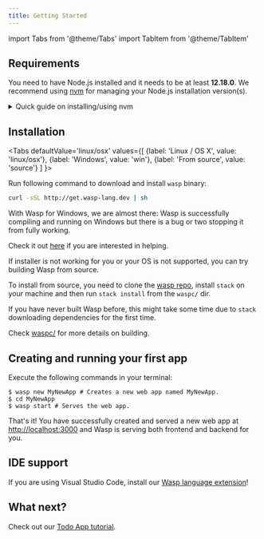```yaml
---
title: Getting Started
---
```


import Tabs from '@theme/Tabs'
import TabItem from '@theme/TabItem'

## Requirements
You need to have Node.js installed and it needs to be at least **12.18.0**. We recommend using
[nvm](https://github.com/nvm-sh/nvm) for managing your Node.js installation version(s).

<details>
  <summary style={{cursor: 'pointer', 'text-decoration': 'underline'}}>
    Quick guide on installing/using nvm
  </summary>
  <p>

  Install nvm via your OS package manager (aptitude, pacman, homebrew, ...) or alternatively via [nvm install script](https://github.com/nvm-sh/nvm#install--update-script).

  Then, install a version of node that you need (any >= 12.18.0), e.g.:
  ```shell-session
  $ nvm install 12
  ```

  Finally, whenever you need to ensure specific version of node is used, run e.g.
  ```shell-session
  $ nvm use 12
  ```
  to set the node version for current shell session.

  You can run
  ```shell-session
  $ nvm current
  ```
  to check the version of node currently being used in this shell session.

  Check NVM repo for more details: https://github.com/nvm-sh/nvm .

  </p>
</details>

## Installation

<Tabs
  defaultValue='linux/osx'
  values={[
    {label: 'Linux / OS X', value: 'linux/osx'},
    {label: 'Windows', value: 'win'},
    {label: 'From source', value: 'source'}
  ]
}>
  <TabItem value='linux/osx'>

Run following command to download and install `wasp` binary:

```bash
curl -sSL http://get.wasp-lang.dev | sh
```

  </TabItem>
  
  <TabItem value='win'>

With Wasp for Windows, we are almost there: Wasp is successfully compiling and running on Windows but there is a bug or two stopping it from fully working.

Check it out [here](https://github.com/wasp-lang/wasp/issues/48) if you are interested in helping.

  </TabItem>
  
  <TabItem value='source'>

If installer is not working for you or your OS is not supported, you can try building Wasp from source.

To install from source, you need to clone the [wasp repo](https://github.com/wasp-lang/wasp), install `stack` on your machine and then run `stack install` from the `waspc/` dir.

If you have never built Wasp before, this might take some time due to `stack` downloading dependencies for the first time.  

Check [waspc/](https://github.com/wasp-lang/wasp/tree/master/waspc) for more details on building.

  </TabItem>
</Tabs>

## Creating and running your first app
Execute the following commands in your terminal:
```shell-session
$ wasp new MyNewApp # Creates a new web app named MyNewApp.
$ cd MyNewApp
$ wasp start # Serves the web app.
```

That's it! You have successfully created and served a new web app at <http://localhost:3000> and Wasp is serving both frontend and backend for you.

## IDE support

If you are using Visual Studio Code, install our [Wasp language extension](https://marketplace.visualstudio.com/items?itemName=wasp-lang.wasp)!

## What next?

Check out our [Todo App tutorial](tutorials/todo-app.md).
